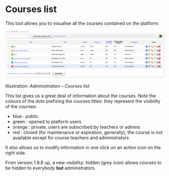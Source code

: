 # Courses list

This tool allows you to visualise all the courses contained on the platform.

![](../../../.gitbook/assets/graficos82%20%285%29.png)

_Illustration: Administration – Courses list_

This list gives us a great deal of information about the courses. Note the colours of the dots prefixing the courses titles: they represent the visibility of the courses:

* blue : public
* green : opened to platform users
* orange : private, users are subscribed by teachers or admins
* red : closed \(for maintenance or expiration, generally\), the course is not available except for course teachers and administrators

It also allows us to modify information in one click on an action icon on the right side.

From version 1.9.8 up, a new visibility: hidden \(grey icon\) allows courses to be hidden to everybody **but** administrators.

